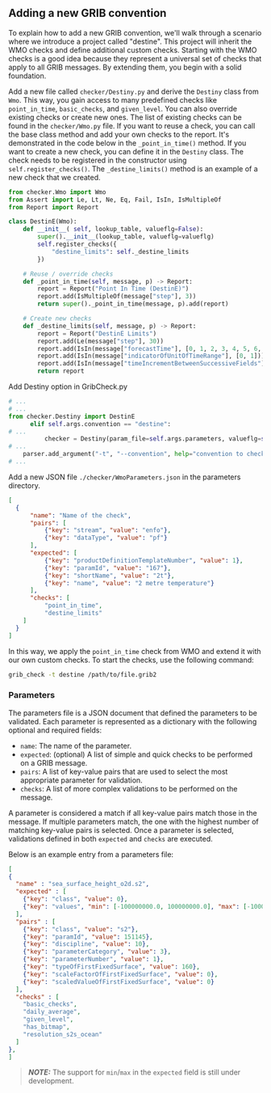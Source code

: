 ## Adding a new GRIB convention

To explain how to add a new GRIB convention, we'll walk through a scenario where we introduce a project called "destine". 
This project will inherit the WMO checks and define additional custom checks.
Starting with the WMO checks is a good idea because they represent a universal set of checks that apply to all GRIB messages.
By extending them, you begin with a solid foundation.

Add a new file called `checker/Destiny.py` and derive the `Destiny` class from `Wmo`.
This way, you gain access to many predefined checks like `point_in_time`, `basic_checks`, and `given_level`.
You can also override existing checks or create new ones.
The list of existing checks can be found in the `checker/Wmo.py` file.
If you want to reuse a check, you can call the base class method and add your own checks to the report.
It's demonstrated in the code below in the `_point_in_time()` method.
If you want to create a new check, you can define it in the `Destiny` class.
The check needs to be registered in the constructor using `self.register_checks()`.
The `_destine_limits()` method is an example of a new check that we created.

``` python
from checker.Wmo import Wmo
from Assert import Le, Lt, Ne, Eq, Fail, IsIn, IsMultipleOf
from Report import Report

class DestinE(Wmo):
    def __init__( self, lookup_table, valueflg=False):
        super().__init__(lookup_table, valueflg=valueflg)
        self.register_checks({
            "destine_limits": self._destine_limits
        })

    # Reuse / override checks
    def _point_in_time(self, message, p) -> Report:
        report = Report("Point In Time (DestinE)")
        report.add(IsMultipleOf(message["step"], 3))
        return super()._point_in_time(message, p).add(report)

    # Create new checks
    def _destine_limits(self, message, p) -> Report:
        report = Report("DestinE Limits")
        report.add(Le(message["step"], 30))
        report.add(IsIn(message["forecastTime"], [0, 1, 2, 3, 4, 5, 6, 7, 8, 9]))
        report.add(IsIn(message["indicatorOfUnitOfTimeRange"], [0, 1]))
        report.add(IsIn(message["timeIncrementBetweenSuccessiveFields"], [0, 1]))
        return report
```
Add Destiny option in GribCheck.py

``` python
# ...
# ...
from checker.Destiny import DestinE
      elif self.args.convention == "destine":
# ...
          checker = Destiny(param_file=self.args.parameters, valueflg=self.args.valueflg)
# ...
    parser.add_argument("-t", "--convention", help="convention to check", choices=["tigge", "s2s", "s2s_refcst", "uerra", "crra", "lam", "wmo", "destine"], default="wmo")
# ...

```

Add a new JSON file `./checker/WmoParameters.json` in the parameters directory.

```json
[
  {
      "name": "Name of the check",
      "pairs": [
          {"key": "stream", "value": "enfo"},
          {"key": "dataType", "value": "pf"}
      ],
      "expected": [
          {"key": "productDefinitionTemplateNumber", "value": 1},
          {"key": "paramId", "value": "167"},
          {"key": "shortName", "value": "2t"},
          {"key": "name", "value": "2 metre temperature"}
      ],
      "checks": [
          "point_in_time",
          "destine_limits"
    ]
  }
]
```

In this way, we apply the `point_in_time` check from WMO and extend it with our own custom checks.
To start the checks, use the following command:

``` bash
grib_check -t destine /path/to/file.grib2
```

### Parameters

The parameters file is a JSON document that defined the parameters to be validated.
Each parameter is represented as a dictionary with the following optional and required fields:

- `name`: The name of the parameter.
- `expected`: (optional) A list of simple and quick checks to be performed on a GRIB message.
- `pairs`: A list of key-value pairs that are used to select the most appropriate parameter for validation.
- `checks`: A list of more complex validations to be performed on the message.

A parameter is considered a match if all key-value pairs match those in the message.
If multiple parameters match, the one with the highest number of matching key-value pairs is selected.
Once a parameter is selected, validations defined in both `expected` and `checks` are executed.

Below is an example entry from a parameters file:

```json
[
{
  "name" : "sea_surface_height_o2d.s2",
  "expected" : [
    {"key": "class", "value": 0},
    {"key": "values", "min": [-100000000.0, 100000000.0], "max": [-100000000.0, 100000000.0]}
  ],
  "pairs" : [
    {"key": "class", "value": "s2"},
    {"key": "paramId", "value": 151145},
    {"key": "discipline", "value": 10},
    {"key": "parameterCategory", "value": 3},
    {"key": "parameterNumber", "value": 1},
    {"key": "typeOfFirstFixedSurface", "value": 160},
    {"key": "scaleFactorOfFirstFixedSurface", "value": 0},
    {"key": "scaledValueOfFirstFixedSurface", "value": 0}
  ],
  "checks" : [
    "basic_checks",
    "daily_average",
    "given_level",
    "has_bitmap",
    "resolution_s2s_ocean"
  ]
},
]
```
> **_NOTE:_**  The support for `min`/`max` in the `expected` field is still under development.
